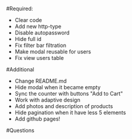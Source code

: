#Required:

- Clear code
- Add new http-type
- Disable autopassword
- Hide full id
- Fix filter bar filtration
- Make modal reusable for users
- Fix view users table

#Additional

- Change README.md
- Hide modal when it became empty
- Sync the counter with buttons "Add to Cart"
- Work with adaptive design
- Add photos and description of products
- Hide pagination when it have less 5 elements
- Add github pages!

#Questions
